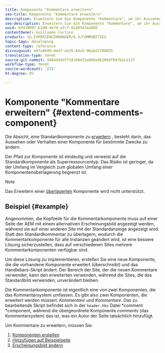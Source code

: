 ```yaml
---
title: Komponente "Kommentare erweitern"
seo-title: Komponente "Kommentare erweitern"
description: Erweitern Sie die Komponente "Kommentare", um ihr Aussehen oder Verhalten für bestimmte Zwecke zu ändern
seo-description: Erweitern Sie die Komponente "Kommentare", um ihr Aussehen oder Verhalten für bestimmte Zwecke zu ändern
uuid: 6f439097-b1d0-4e7d-afcf-01d8f43aa866
contentOwner: Guillaume Carlino
products: SG_EXPERIENCEMANAGER/6.4/COMMUNITIES
topic-tags: developing
content-type: reference
discoiquuid: a07a4690-0e47-4a76-84cb-96abdc70b835
translation-type: tm+mt
source-git-commit: 4d64494dff34108d32e060a96209df697b2ce11f
workflow-type: tm+mt
source-wordcount: '271'
ht-degree: 0%

---
```



# Komponente &quot;Kommentare erweitern&quot; {#extend-comments-component}

Die Absicht, eine Standardkomponente zu [erweitern](client-customize.md#extensions) , besteht darin, das Aussehen oder Verhalten einer Komponente für bestimmte Zwecke zu ändern.

Der Pfad zur Komponente ist eindeutig und verweist auf die Standardkomponente als Superressourcentyp. Das Risiko ist geringer, da der Umfang im Vergleich zum globalen Umfang einer Komponentenüberlagerung begrenzt ist.

>[!NOTE]
>
>Das Erweitern einer [überlagerten](client-customize.md#overlays) Komponente wird nicht unterstützt.

## Beispiel {#example}

Angenommen, die Kopfzeile für die Kommentarkomponente muss auf einer Seite der AEM mit einem alternativen Erscheinungsbild angezeigt werden, während sie auf einer anderen Site mit der Standardanzeige angezeigt wird. Statt den Standardkommentar zu überlagern, wodurch die Kommentarkomponente für alle Instanzen geändert wird, ist eine bessere Lösung sicherzustellen, dass auf verschiedenen Sites mehrere Kommentarkomponenten verfügbar sind.

Um diese Lösung zu implementieren, erstellen Sie eine neue Komponente, die die vorhandene Komponente erweitert (überschreibt) und das Handlebars-Skript ändert. Der Bereich der Site, der die neuen Kommentare verwendet, kann den erweiterten verwenden, während die Sites, die das Standardbild verwenden, unverändert bleiben.

Die Kommentarkomponente ist eigentlich eine von zwei Komponenten, die das Kommentarsystem umfassen. Es gibt also zwei Komponenten, die erweitert werden müssen: *Kommentare* und *Kommentare*. Das zu bearbeitende Skript befindet sich in der `header.hbs` Datei *comment *component, während die übergeordnete Komponente *comments* (das Kommentarsystem) das ist, was ein Autor der Seite tatsächlich hinzufügt.

Um Kommentare zu erweitern, müssen Sie:

1. [Komponenten erstellen](extend-create-components.md)
1. [Hinzufügen auf Beispielseite](extend-sample-page.md)
1. [Erscheinungsbild ändern](extend-alter-appearance.md)

